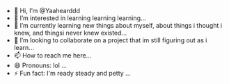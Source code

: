 - 👋 Hi, I’m @Yaahearddd
- 👀 I’m interested in learning learning learning...
- 🌱 I’m currently learning new things about myself, about things i thought i knew, and thingsi never knew existed...
- 💞️ I’m looking to collaborate on a project that im still figuring out as i learn...
- 📫 How to reach me here...
- 😄 Pronouns: lol ...
- ⚡ Fun fact: I'm ready steady and petty ...

<!---
Yaahearddd/Yaahearddd is a ✨ special ✨ repository because its `README.md` (this file) appears on your GitHub profile.
You can click the Preview link to take a look at your changes.
--->
